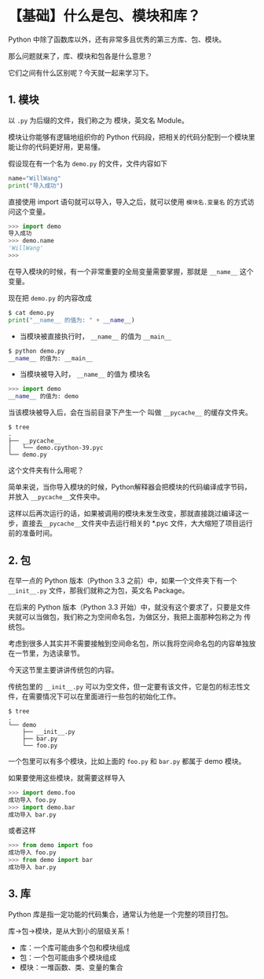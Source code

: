 # 【基础】什么是包、模块和库？

Python 中除了函数库以外，还有非常多且优秀的第三方库、包、模块。

那么问题就来了，库、模块和包各是什么意思？

它们之间有什么区别呢？今天就一起来学习下。



## 1. 模块

以 `.py` 为后缀的文件，我们称之为 模块，英文名 Module。

模块让你能够有逻辑地组织你的 Python 代码段，把相关的代码分配到一个模块里能让你的代码更好用，更易懂。

假设现在有一个名为 `demo.py` 的文件，文件内容如下

```python
name="WillWang"
print("导入成功")
```

直接使用 import 语句就可以导入，导入之后，就可以使用 `模块名.变量名` 的方式访问这个变量。

```python
>>> import demo
导入成功
>>> demo.name
'WillWang'
>>>
```

在导入模块的时候，有一个非常重要的全局变量需要掌握，那就是  `__name__` 这个变量。

现在把 `demo.py` 的内容改成

```python
$ cat demo.py
print("__name__ 的值为: " + __name__)
```

- 当模块被直接执行时， `__name__` 的值为 `__main__`

```python
$ python demo.py
__name__ 的值为: __main__
```

- 当模块被导入时， `__name__`  的值为 模块名

```python
>>> import demo
__name__ 的值为: demo
```

当该模块被导入后，会在当前目录下产生一个 叫做 `__pycache__` 的缓存文件夹。

```shell
$ tree
.
├── __pycache__
│   └── demo.cpython-39.pyc
└── demo.py
```

这个文件夹有什么用呢？

简单来说，当你导入模块的时候，Python解释器会把模块的代码编译成字节码，并放入 `__pycache__`文件夹中。

这样以后再次运行的话，如果被调用的模块未发生改变，那就直接跳过编译这一步，直接去`__pycache__`文件夹中去运行相关的 *.pyc 文件，大大缩短了项目运行前的准备时间。



## 2. 包

在早一点的 Python 版本（Python 3.3 之前）中，如果一个文件夹下有一个 `__init__.py` 文件，那我们就称之为包，英文名 Package。

在后来的 Python 版本（Python 3.3 开始）中，就没有这个要求了，只要是文件夹就可以当做包，我们称之为空间命名包，为做区分，我把上面那种包称之为 传统包。

考虑到很多人其实并不需要接触到空间命名包，所以我将空间命名包的内容单独放在一节里，为选读章节。

今天这节里主要讲讲传统包的内容。

传统包里的  `__init__.py` 可以为空文件，但一定要有该文件，它是包的标志性文件，在需要情况下可以在里面进行一些包的初始化工作。

```shell
$ tree
.
└── demo
    ├── __init__.py
    ├── bar.py
    └── foo.py
```

一个包里可以有多个模块，比如上面的 `foo.py` 和  `bar.py` 都属于 demo 模块。

如果要使用这些模块，就需要这样导入

```python
>>> import demo.foo
成功导入 foo.py
>>> import demo.bar
成功导入 bar.py
```

或者这样

```python
>>> from demo import foo
成功导入 foo.py
>>> from demo import bar
成功导入 bar.py
```



## 3. 库

Python 库是指一定功能的代码集合，通常认为他是一个完整的项目打包。

库->包->模块，是从大到小的层级关系！

- 库：一个库可能由多个包和模块组成
- 包：一个包可能由多个模块组成
- 模块：一堆函数、类、变量的集合


